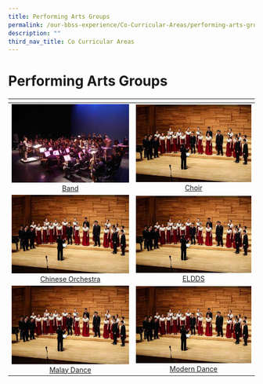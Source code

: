 ```yaml
---
title: Performing Arts Groups
permalink: /our-bbss-experience/Co-Curricular-Areas/performing-arts-groups/
description: ""
third_nav_title: Co Curricular Areas
---
```

# Performing Arts Groups

<table>
<thead>
  <tr>
    <th style="width: 305px"></th>
    <th style="width: 305px"></th>
  </tr>
</thead>
<tbody>
  <tr>
    <td style="text-align: center;"><a href=""> <img src="/images/Our%20BBSS%20Experience/Cca/Performing%20arts/IMG_3436.jpg"></a><a href="">Band</a></td>
    <td style="text-align: center;"><a href=""> <img src="/images/Our%20BBSS%20Experience/Cca/Performing%20arts/SYF2013_0410_SOTA_BukitBatokSecondarySchool_0023.jpg"></a><a href="">Choir</a></td>
  </tr>
  <tr>
    <td style="text-align: center;"><a href=""> <img src="/images/Our%20BBSS%20Experience/Cca/Performing%20arts/SYF2013_0410_SOTA_BukitBatokSecondarySchool_0023.jpg"></a><a href="">Chinese Orchestra</a></td>
    <td style="text-align: center;"><a href=""> <img src="/images/Our%20BBSS%20Experience/Cca/Performing%20arts/SYF2013_0410_SOTA_BukitBatokSecondarySchool_0023.jpg"></a><a href="">ELDDS</a></td>
  </tr>
  <tr>
    <td style="text-align: center;"><a href=""> <img src="/images/Our%20BBSS%20Experience/Cca/Performing%20arts/SYF2013_0410_SOTA_BukitBatokSecondarySchool_0023.jpg"></a><a href="">Malay Dance</a></td>
    <td style="text-align: center;"><a href=""> <img src="/images/Our%20BBSS%20Experience/Cca/Performing%20arts/SYF2013_0410_SOTA_BukitBatokSecondarySchool_0023.jpg"></a><a href="">Modern Dance</a></td>
  </tr>
</tbody>
</table>